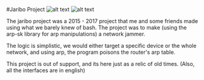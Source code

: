 #Jaribo Project
![alt text](https://github.com/Frenzoid/jariboproject/blob/master/gitassets/3.jpg)
![alt text](https://github.com/Frenzoid/jariboproject/blob/master/gitassets/2.jpg)

The jaribo project was a 2015 - 2017 project that me and some friends made using what we barely knew of bash. 
The project was to make (using the arp-sk library for arp  manipulations) a network jammer.

The logic is simplistic, we would either target a specific device or the whole network, and using arp, the program poisons the router's arp table.

This project is out of support, and its here just as a relic of old times.
(Also, all the interfaces are in english)
